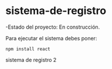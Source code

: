 <h1>sistema-de-registro</h1>

-Estado del proyecto: En construcción.

Para ejecutar el sistema debes poner:

```npm install react```

sistema de registro 2
